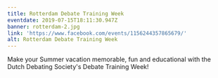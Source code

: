 ```yaml
---
title: Rotterdam Debate Training Week
eventdate: 2019-07-15T18:11:30.947Z
banner: rotterdam-2.jpg
link: 'https://www.facebook.com/events/1156244357865679/'
alt: Rotterdam Debate Training Week
---
```

Make your Summer vacation memorable, fun and educational with the Dutch Debating Society's Debate Training Week!
